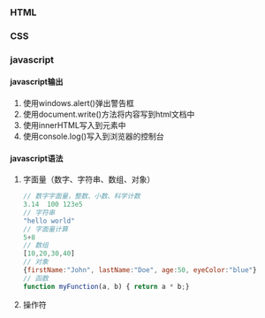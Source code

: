 ### HTML

### CSS

### javascript


#### javascript输出

1. 使用windows.alert()弹出警告框
2. 使用document.write()方法将内容写到html文档中
3. 使用innerHTML写入到元素中
4. 使用console.log()写入到浏览器的控制台

#### javascript语法

1. 字面量（数字、字符串、数组、对象）

   ```javascript
   // 数字字面量，整数、小数、科学计数
   3.14  100 123e5
   // 字符串
   "hello world"
   // 字面量计算
   5+8
   // 数组
   [10,20,30,40]
   // 对象
   {firstName:"John", lastName:"Doe", age:50, eyeColor:"blue"}
   // 函数
   function myFunction(a, b) { return a * b;}

   ```
2. 操作符
